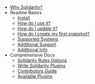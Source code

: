 - [Why Solidarity?](#why-does-solidarity-existquestion)
- Readme Basics
  - [Install](#install)
  - [How do I use it?](#how-do-I-use-it)
  - [How do I update it?](#how-do-i-update-it-to-my-machine-specs)
  - [How do I create my first snapshot?](#how-do-I-create-my-first-snapshot)
  - [Supported Systems](#supported-systems)
  - [Additional Support](#support)
  - [Additional Info](#additional-info)
- Comprehensive Docs
  - [Solidarity Rules Options](/docs/options.md)
  - [Write Solidarity Plugins](/docs/plugins.md)
  - [Contributors Guide](/docs/contributorsGuide.md)
  - [Available Plugins](/docs/pluginsList.md)
